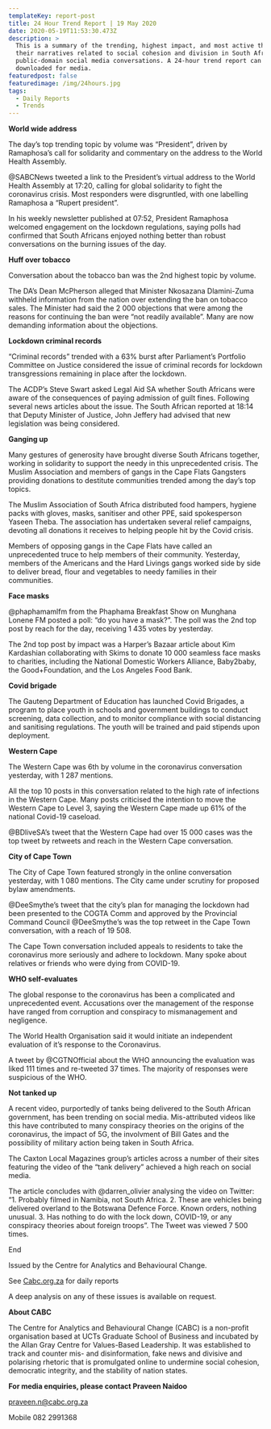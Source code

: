 ```yaml
---
templateKey: report-post
title: 24 Hour Trend Report | 19 May 2020
date: 2020-05-19T11:53:30.473Z
description: >
  This is a summary of the trending, highest impact, and most active themes and
  their narratives related to social cohesion and division in South African
  public-domain social media conversations. A 24-hour trend report can be
  downloaded for media.
featuredpost: false
featuredimage: /img/24hours.jpg
tags:
  - Daily Reports
  - Trends
---
```

**World wide address**

The day’s top trending topic by volume was “President”, driven by Ramaphosa’s call for solidarity and commentary on the address to the World Health Assembly.

@SABCNews tweeted a link to the President’s virtual address to the World Health Assembly at 17:20, calling for global solidarity to fight the coronavirus crisis. Most responders were disgruntled, with one labelling Ramaphosa a “Rupert president”.

In his weekly newsletter published at 07:52, President Ramaphosa welcomed engagement on the lockdown regulations, saying polls had confirmed that South Africans enjoyed nothing better than robust conversations on the burning issues of the day.

**Huff over tobacco**

Conversation about the tobacco ban was the 2nd highest topic by volume.

The DA’s Dean McPherson alleged that Minister Nkosazana Dlamini-Zuma withheld information from the nation over extending the ban on tobacco sales. The Minister had said the 2 000 objections that were among the reasons for continuing the ban were “not readily available”. Many are now demanding information about the objections.

**Lockdown criminal records**

“Criminal records” trended with a 63% burst after Parliament’s Portfolio Committee on Justice considered the issue of criminal records for lockdown transgressions remaining in place after the lockdown.

The ACDP’s Steve Swart asked Legal Aid SA whether South Africans were aware of the consequences of paying admission of guilt fines. Following several news articles about the issue. The South African reported at 18:14 that Deputy Minister of Justice, John Jeffery had advised that new legislation was being considered.

**Ganging up**

Many gestures of generosity have brought diverse South Africans together, working in solidarity to support the needy in this unprecedented crisis. The Muslim Association and members of gangs in the Cape Flats Gangsters providing donations to destitute communities trended among the day’s top topics.

The Muslim Association of South Africa distributed food hampers, hygiene packs with gloves, masks, sanitiser and other PPE, said spokesperson Yaseen Theba. The association has undertaken several relief campaigns, devoting all donations it receives to helping people hit by the Covid crisis.

Members of opposing gangs in the Cape Flats have called an unprecedented truce to help members of their community. Yesterday, members of the Americans and the Hard Livings gangs worked side by side to deliver bread, flour and vegetables to needy families in their communities.

**Face masks**

@phaphamamlfm from the Phaphama Breakfast Show on Munghana Lonene FM posted a poll: “do you have a mask?”. The poll was the 2nd top post by reach for the day, receiving 1 435 votes by yesterday.

The 2nd top post by impact was a Harper’s Bazaar article about Kim Kardashian collaborating with Skims to donate 10 000 seamless face masks to charities, including the National Domestic Workers Alliance, Baby2baby, the Good+Foundation, and the Los Angeles Food Bank.

**Covid brigade**

The Gauteng Department of Education has launched Covid Brigades, a program to place youth in schools and government buildings to conduct screening, data collection, and to monitor compliance with social distancing and sanitising regulations. The youth will be trained and paid stipends upon deployment.

**Western Cape**

The Western Cape was 6th by volume in the coronavirus conversation yesterday, with 1 287 mentions.

All the top 10 posts in this conversation related to the high rate of infections in the Western Cape. Many posts criticised the intention to move the Western Cape to Level 3, saying the Western Cape made up 61% of the national Covid-19 caseload.

@BDliveSA’s tweet that the Western Cape had over 15 000 cases was the top tweet by retweets and reach in the Western Cape conversation.

**City of Cape Town**

The City of Cape Town featured strongly in the online conversation yesterday, with 1 080 mentions. The City came under scrutiny for proposed bylaw amendments.

@DeeSmythe’s tweet that the city’s plan for managing the lockdown had been presented to the COGTA Comm and approved by the Provincial Command Council @DeeSmythe’s was the top retweet in the Cape Town conversation, with a reach of 19 508.

The Cape Town conversation included appeals to residents to take the coronavirus more seriously and adhere to lockdown. Many spoke about relatives or friends who were dying from COVID-19.

**WHO self-evaluates**

The global response to the coronavirus has been a complicated and unprecedented event. Accusations over the management of the response have ranged from corruption and conspiracy to mismanagement and negligence.

The World Health Organisation said it would initiate an independent evaluation of it’s response to the Coronavirus.

A tweet by @CGTNOfficial about the WHO announcing the evaluation was liked 111 times and re-tweeted 37 times. The majority of responses were suspicious of the WHO.

**Not tanked up**

A recent video, purportedly of tanks being delivered to the South African government, has been trending on social media. Mis-attributed videos like this have contributed to many conspiracy theories on the origins of the coronavirus, the impact of 5G, the involvment of Bill Gates and the possibility of military action being taken in South Africa.

The Caxton Local Magazines group’s articles across a number of their sites featuring the video of the “tank delivery” achieved a high reach on social media.

The article concludes with @darren_olivier analysing the video on Twitter: “1. Probably filmed in Namibia, not South Africa. 2. These are vehicles being delivered overland to the Botswana Defence Force. Known orders, nothing unusual. 3. Has nothing to do with the lock down, COVID-19, or any conspiracy theories about foreign troops”. The Tweet was viewed 7 500 times.



End

Issued by the Centre for Analytics and Behavioural Change.

See [Cabc.org.za](http://cabc.org.za/) for daily reports

A deep analysis on any of these issues is available on request.

**About CABC**

The Centre for Analytics and Behavioural Change (CABC) is a non-profit organisation based at UCTs Graduate School of Business and incubated by the Allan Gray Centre for Values-Based Leadership. It was established to track and counter mis- and disinformation, fake news and divisive and polarising rhetoric that is promulgated online to undermine social cohesion, democratic integrity, and the stability of nation states.

**For media enquiries, please contact Praveen Naidoo**

[praveen.n@cabc.org.za](mailto:praveennaidoo123@gmail.com)

Mobile 082 2991368